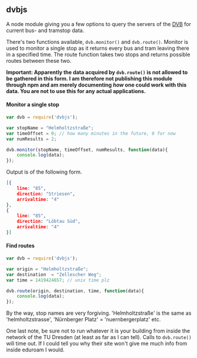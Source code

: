 ## dvbjs

A node module giving you a few options to query the servers of the [DVB](http://dvb.de) for current bus- and tramstop data.

There's two functions available, `dvb.monitor()` and `dvb.route()`. Monitor is used to monitor a single stop as it returns every bus and tram leaving there in a specified time. The route function takes two stops and returns possible routes between these two.

**Important: Apparently the data acquired by `dvb.route()` is not allowed to be gathered in this form. I am therefore not publishing this module through npm and am merely documenting *how* one could work with this data. You are not to use this for any actual applications.**

#### Monitor a single stop

```js
var dvb = require('dvbjs');

var stopName = "Helmholtzstraße";
var timeOffset = 0; // how many minutes in the future, 0 for now
var numResults = 2;

dvb.monitor(stopName, timeOffset, numResults, function(data){
    console.log(data);
});

```

Output is of the following form.

```json
[{
    line: "85",
    direction: "Striesen",
    arrivaltime: "4"
},
{
    line: "85",
    direction: "Löbtau Süd",
    arrivaltime: "4"
}]
```

#### Find routes

```js
var dvb = require('dvbjs');

var origin = "Helmholtzstraße";
var destination  = "Zellescher Weg";
var time = 1419424657; // unix time plz

dvb.route(origin, destination, time, function(data){
    console.log(data);
});
```

By the way, stop names are very forgiving. 'Helmholtzstraße' is the same as 'helmholtzstrasse', 'Nürnberger Platz' = 'nuernbergerplatz' etc.

One last note, be sure not to run whatever it is your building from inside the network of the TU Dresden (at least as far as I can tell). Calls to `dvb.route()` will time out. If I could tell you why their site won't give me much info from inside eduroam I would.
